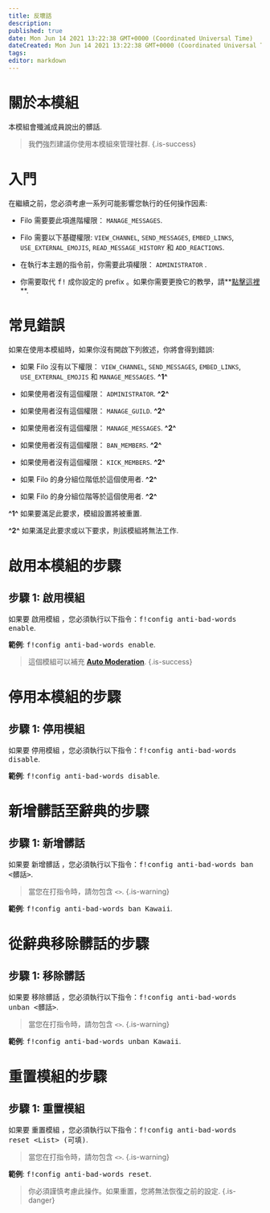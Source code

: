 ```yaml
---
title: 反壞話
description:
published: true
date: Mon Jun 14 2021 13:22:38 GMT+0000 (Coordinated Universal Time)
dateCreated: Mon Jun 14 2021 13:22:38 GMT+0000 (Coordinated Universal Time)
tags:
editor: markdown
---
```


# 關於本模組

本模組會殲滅成員說出的髒話.

> 我們強烈建議你使用本模組來管理社群.
{.is-success}

# 入門

在繼續之前，您必須考慮一系列可能影響您執行的任何操作因素:

- Filo 需要要此項進階權限： ``MANAGE_MESSAGES``.

- Filo 需要以下基礎權限: ``VIEW_CHANNEL``, ``SEND_MESSAGES``, ``EMBED_LINKS``, ``USE_EXTERNAL_EMOJIS``, ``READ_MESSAGE_HISTORY`` 和 ``ADD_REACTIONS``.

- 在執行本主題的指令前，你需要此項權限： ``ADMINISTRATOR`` .

- 你需要取代 <kbd>f!</kbd> 成你設定的 prefix 。如果你需要更換它的教學，請**[點擊這裡](https://wiki.filobot.xyz/zh-Tw/modules/prefix)**.

# 常見錯誤

如果在使用本模組時，如果你沒有開啟下列敘述，你將會得到錯誤:

- 如果 Filo 沒有以下權限： ``VIEW_CHANNEL``, ``SEND_MESSAGES``, ``EMBED_LINKS``, ``USE_EXTERNAL_EMOJIS`` 和 ``MANAGE_MESSAGES``. **^1^**

- 如果使用者沒有這個權限： ``ADMINISTRATOR``. **^2^**

- 如果使用者沒有這個權限： ``MANAGE_GUILD``. **^2^**

- 如果使用者沒有這個權限： ``MANAGE_MESSAGES``. **^2^**

- 如果使用者沒有這個權限： ``BAN_MEMBERS``. **^2^**

- 如果使用者沒有這個權限： ``KICK_MEMBERS``. **^2^**

- 如果 Filo 的身分組位階低於這個使用者. **^2^**

- 如果 Filo 的身分組位階等於這個使用者. **^2^**

**^1^** 如果要滿足此要求，模組設置將被重置.

**^2^** 如果滿足此要求或以下要求，則該模組將無法工作.

# 啟用本模組的步驟

## **步驟 1**: 啟用模組

如果要 啟用模組 ，您必須執行以下指令：<kbd>f!config anti-bad-words enable</kbd>.

**範例**: <kbd>f!config anti-bad-words enable</kbd>.

> 這個模組可以補充 **[Auto Moderation](https://wiki.filobot.xyz/zh-Tw/modules/auto-moderation)**.
{.is-success}

# 停用本模組的步驟

## **步驟 1**: 停用模組

如果要 停用模組 ，您必須執行以下指令：<kbd>f!config anti-bad-words disable</kbd>.

**範例**: <kbd>f!config anti-bad-words disable</kbd>.

# 新增髒話至辭典的步驟

## **步驟 1**: 新增髒話

如果要 新增髒話 ，您必須執行以下指令：<kbd>f!config anti-bad-words ban \<髒話></kbd>.

> 當您在打指令時，請勿包含 ``<>``.
{.is-warning}

**範例**: <kbd>f!config anti-bad-words ban Kawaii</kbd>.

# 從辭典移除髒話的步驟

## **步驟 1**: 移除髒話

如果要 移除髒話 ，您必須執行以下指令：<kbd>f!config anti-bad-words unban \<髒話></kbd>.

> 當您在打指令時，請勿包含 ``<>``.
{.is-warning}

**範例**: <kbd>f!config anti-bad-words unban Kawaii</kbd>.

# 重置模組的步驟

## **步驟 1**: 重置模組

如果要 重置模組 ，您必須執行以下指令：<kbd>f!config anti-bad-words reset \<List> (可填)</kbd>.

> 當您在打指令時，請勿包含 ``<>``.
{.is-warning}

**範例**: <kbd>f!config anti-bad-words reset</kbd>.

> 你必須謹慎考慮此操作。如果重置，您將無法恢復之前的設定.
{.is-danger}
